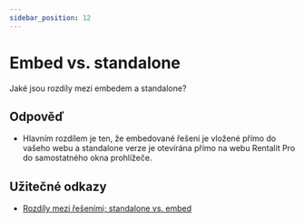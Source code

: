```yaml
---
sidebar_position: 12
---
```


# Embed vs. standalone

Jaké jsou rozdíly mezi embedem a standalone?

## Odpověď

- Hlavním rozdílem je ten, že embedované řešení je vložené přímo do vašeho webu a standalone verze je otevírána přímo na webu Rentalit Pro do samostatného okna prohlížeče.

## Užitečné odkazy

- [Rozdíly mezi řešeními; standalone vs. embed](../tutorial-zaklady/rozdily-mezi-resenimi)
